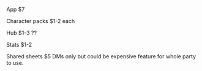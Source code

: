 

App $7

Character packs $1-2 each

Hub $1-3 ??

Stats $1-2

Shared sheets $5
DMs only but could be expensive feature for whole party to use.
